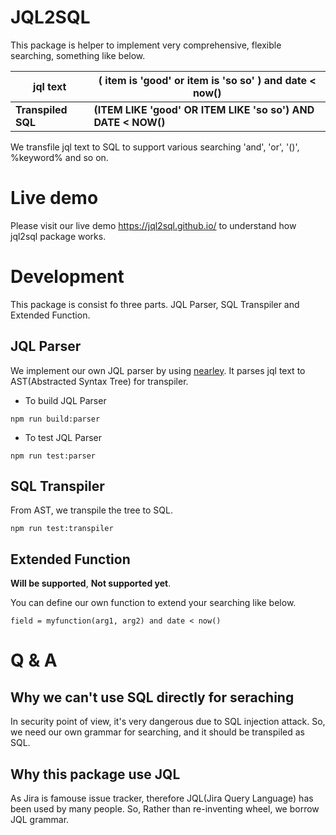 # JQL2SQL
This package is helper to implement very comprehensive, flexible searching, something like below.

|jql text|( item is 'good' or item is 'so so' ) and date < now()|
|---|------------------------------------------------------|
|**Transpiled SQL**| **(ITEM LIKE 'good' OR ITEM LIKE 'so so') AND DATE < NOW()**| 

We transfile jql text to SQL to support various searching 'and', 'or', '()', %keyword% and so on.

# Live demo
Please visit our live demo https://jql2sql.github.io/ to understand how jql2sql package works.

# Development

This package is consist fo three parts. JQL Parser, SQL Transpiler and Extended Function.

## JQL Parser

We implement our own JQL parser by using [nearley](https://nearley.js.org/).
It parses jql text to AST(Abstracted Syntax Tree) for transpiler.

- To build JQL Parser
```
npm run build:parser
```

- To test JQL Parser
```
npm run test:parser
```

## SQL Transpiler

From AST, we transpile the tree to SQL.

```
npm run test:transpiler
```

## Extended Function

**Will be supported**, **Not supported yet**.

You can define our own function to extend your searching like below.

```
field = myfunction(arg1, arg2) and date < now()
```


# Q & A

## Why we can't use SQL directly for seraching
In security point of view, it's very dangerous due to SQL injection attack.
So, we need our own grammar for searching, and it should be transpiled as SQL.

## Why this package use JQL
As Jira is famouse issue tracker, therefore JQL(Jira Query Language) has been used by many people. So, Rather than re-inventing wheel, we borrow JQL grammar.

